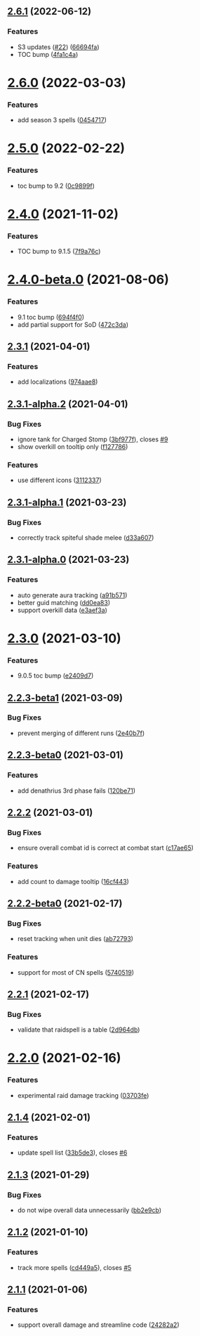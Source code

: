 ## [2.6.1](https://github.com/edusperoni/Details_Elitism/compare/v2.6.0...v2.6.1) (2022-06-12)


### Features

* S3 updates ([#22](https://github.com/edusperoni/Details_Elitism/issues/22)) ([66694fa](https://github.com/edusperoni/Details_Elitism/commit/66694fabad2fc6c355d642fb849f0419807d1344))
* TOC bump ([4fa1c4a](https://github.com/edusperoni/Details_Elitism/commit/4fa1c4a597eaca4bd6302b16d78dd5d8d8e1d0f6))



# [2.6.0](https://github.com/edusperoni/Details_Elitism/compare/v2.5.0...v2.6.0) (2022-03-03)


### Features

* add season 3 spells ([0454717](https://github.com/edusperoni/Details_Elitism/commit/04547173f0a91228bb874b111301fc7f14c3980e))



# [2.5.0](https://github.com/edusperoni/Details_Elitism/compare/v2.4.0...v2.5.0) (2022-02-22)


### Features

* toc bump to 9.2 ([0c9899f](https://github.com/edusperoni/Details_Elitism/commit/0c9899f90565accaa0dd2c61ff26859b57af3c22))



# [2.4.0](https://github.com/edusperoni/Details_Elitism/compare/v2.4.0-beta.0...v2.4.0) (2021-11-02)


### Features

* TOC bump to 9.1.5 ([7f9a76c](https://github.com/edusperoni/Details_Elitism/commit/7f9a76cbeb6dd6c668adfe557ee65d289ab886b7))



# [2.4.0-beta.0](https://github.com/edusperoni/Details_Elitism/compare/v2.3.1...v2.4.0-beta.0) (2021-08-06)


### Features

* 9.1 toc bump ([694f4f0](https://github.com/edusperoni/Details_Elitism/commit/694f4f0e00d28ab74d89177e70307a9329026cfa))
* add partial support for SoD ([472c3da](https://github.com/edusperoni/Details_Elitism/commit/472c3da248564b02ae4e3c23d6ec4d15ee1aab6d))



## [2.3.1](https://github.com/edusperoni/Details_Elitism/compare/v2.3.1-alpha.2...v2.3.1) (2021-04-01)


### Features

* add localizations ([974aae8](https://github.com/edusperoni/Details_Elitism/commit/974aae8d96dea6c5ca9281dd08e6ab9e5c6b3cce))



## [2.3.1-alpha.2](https://github.com/edusperoni/Details_Elitism/compare/v2.3.1-alpha.1...v2.3.1-alpha.2) (2021-04-01)


### Bug Fixes

* ignore tank for Charged Stomp ([3bf977f](https://github.com/edusperoni/Details_Elitism/commit/3bf977fd77602feb82a00ccb76f94f428c535820)), closes [#9](https://github.com/edusperoni/Details_Elitism/issues/9)
* show overkill on tooltip only ([f127786](https://github.com/edusperoni/Details_Elitism/commit/f127786e807a7fa4f0a73a7a29873bda390fab82))


### Features

* use different icons ([3112337](https://github.com/edusperoni/Details_Elitism/commit/311233765695840241086c486f24077bb4c9a0d8))



## [2.3.1-alpha.1](https://github.com/edusperoni/Details_Elitism/compare/v2.3.1-alpha.0...v2.3.1-alpha.1) (2021-03-23)


### Bug Fixes

* correctly track spiteful shade melee ([d33a607](https://github.com/edusperoni/Details_Elitism/commit/d33a607b49e3d11c5233a6855d2a377d04e7e38b))



## [2.3.1-alpha.0](https://github.com/edusperoni/Details_Elitism/compare/v2.3.0...v2.3.1-alpha.0) (2021-03-23)


### Features

* auto generate aura tracking ([a91b571](https://github.com/edusperoni/Details_Elitism/commit/a91b571d34a944fe15066f285d0a494793ad0adb))
* better guid matching ([dd0ea83](https://github.com/edusperoni/Details_Elitism/commit/dd0ea83e05e03a1b003e00a6850e72aa2f49b6d2))
* support overkill data ([e3aef3a](https://github.com/edusperoni/Details_Elitism/commit/e3aef3a6029928d0db0ad6896bc0a7a3079a6ebd))



# [2.3.0](https://github.com/edusperoni/Details_Elitism/compare/v2.2.3-beta1...v2.3.0) (2021-03-10)


### Features

* 9.0.5 toc bump ([e2409d7](https://github.com/edusperoni/Details_Elitism/commit/e2409d7cf48a33d0f661959792222c3a1108c840))



## [2.2.3-beta1](https://github.com/edusperoni/Details_Elitism/compare/v2.2.3-beta0...v2.2.3-beta1) (2021-03-09)


### Bug Fixes

* prevent merging of different runs ([2e40b7f](https://github.com/edusperoni/Details_Elitism/commit/2e40b7f2ffd6bd54b378d980e3bee03a695a9d7e))



## [2.2.3-beta0](https://github.com/edusperoni/Details_Elitism/compare/v2.2.2...v2.2.3-beta0) (2021-03-01)


### Features

* add denathrius 3rd phase fails ([120be71](https://github.com/edusperoni/Details_Elitism/commit/120be71b8346de56f8af5b065548caa90ef3253d))



## [2.2.2](https://github.com/edusperoni/Details_Elitism/compare/v2.2.2-beta0...v2.2.2) (2021-03-01)


### Bug Fixes

* ensure overall combat id is correct at combat start ([c17ae65](https://github.com/edusperoni/Details_Elitism/commit/c17ae65d701a2dc5f4373a212c525b64ebb81bcc))


### Features

* add count to damage tooltip ([16cf443](https://github.com/edusperoni/Details_Elitism/commit/16cf4431da13f43adb0a40b0726328d7639cba02))



## [2.2.2-beta0](https://github.com/edusperoni/Details_Elitism/compare/v2.2.1...v2.2.2-beta0) (2021-02-17)


### Bug Fixes

* reset tracking when unit dies ([ab72793](https://github.com/edusperoni/Details_Elitism/commit/ab727935a80d4399946d5cdc07b612443a6ad84e))


### Features

* support for most of CN spells ([5740519](https://github.com/edusperoni/Details_Elitism/commit/5740519724bfa3784dd5a7e5f85775a905bf7e07))



## [2.2.1](https://github.com/edusperoni/Details_Elitism/compare/v2.2.0...v2.2.1) (2021-02-17)


### Bug Fixes

* validate that raidspell is a table ([2d964db](https://github.com/edusperoni/Details_Elitism/commit/2d964db7d98664cb0b207fa4b314b4017cd642e1))



# [2.2.0](https://github.com/edusperoni/Details_Elitism/compare/v2.1.4...v2.2.0) (2021-02-16)


### Features

* experimental raid damage tracking ([03703fe](https://github.com/edusperoni/Details_Elitism/commit/03703fef4e03dc9dbff2d8bf3458dc4f691c7a72))



## [2.1.4](https://github.com/edusperoni/Details_Elitism/compare/v2.1.3...v2.1.4) (2021-02-01)


### Features

* update spell list ([33b5de3](https://github.com/edusperoni/Details_Elitism/commit/33b5de32277f88ba5b7d6a6a1d77d2010d5973d6)), closes [#6](https://github.com/edusperoni/Details_Elitism/issues/6)



## [2.1.3](https://github.com/edusperoni/Details_Elitism/compare/v2.1.2...v2.1.3) (2021-01-29)


### Bug Fixes

* do not wipe overall data unnecessarily ([bb2e9cb](https://github.com/edusperoni/Details_Elitism/commit/bb2e9cb7eb4eda8000808d1e6579144fb441537b))



## [2.1.2](https://github.com/edusperoni/Details_Elitism/compare/v2.1.1...v2.1.2) (2021-01-10)


### Features

* track more spells ([cd449a5](https://github.com/edusperoni/Details_Elitism/commit/cd449a54bef512d8ca6a12325a00cd26f06c0c6b)), closes [#5](https://github.com/edusperoni/Details_Elitism/issues/5)



## [2.1.1](https://github.com/edusperoni/Details_Elitism/compare/24282a27cdbc9fb1e01ed390b3101207a8b80223...v2.1.1) (2021-01-06)


### Features

* support overall damage and streamline code ([24282a2](https://github.com/edusperoni/Details_Elitism/commit/24282a27cdbc9fb1e01ed390b3101207a8b80223))



